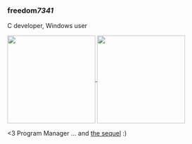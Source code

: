 ### freedom*7341*
C developer, Windows user

<a href="https://github.com/anuraghazra/github-readme-stats">
  <img height=200 align="center" src="https://github-readme-stats.vercel.app/api?username=freedom7341&include_orgs=true" />
</a>
<a href="https://github.com/freedom7341/convoychat">
  <img height=200 align="center" src="https://github-readme-stats.vercel.app/api/top-langs?username=freedom7341&include_orgs=true&layout=compact&langs_count=8&card_width=256" />
</a>

<3 Program Manager
... and [the sequel](https://freedom-desktop.github.io/progmgr/index.html) :)
